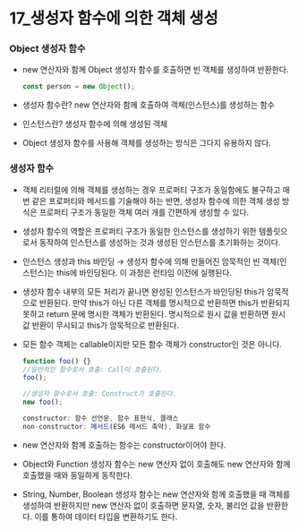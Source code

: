 # 17_생성자 함수에 의한 객체 생성

### Object 생성자 함수

- new 연산자와 함께 Object 생성자 함수를 호출하면 빈 객체를 생성하여 반환한다.
    
    ```jsx
    const person = new Object();
    ```
    
- 생성자 함수란? new 연산자와 함께 호출하여 객체(인스턴스)를 생성하는 함수
- 인스턴스란? 생성자 함수에 의해 생성된 객체
- Object 생성자 함수를 사용해 객체를 생성하는 방식은 그다지 유용하지 않다.

### 생성자 함수

- 객체 리터럴에 의해 객체를 생성하는 경우 프로퍼티 구조가 동일함에도 불구하고 매번 같은 프로퍼티와 메서드를 기술해야 하는 반면, 생성자 함수에 의한 객체 생성 방식은 프로퍼티 구조가 동일한 객체 여러 개를 간편하게 생성할 수 있다.
- 생성자 함수의 역할은 프로퍼티 구조가 동일한 인스턴스를 생성하기 위한 템플릿으로서 동작하여 인스턴스를 생성하는 것과 생성된 인스턴스를 초기화하는 것이다.
- 인스턴스 생성과 this 바인딩 → 생성자 함수에 의해 만들어진 암묵적인 빈 객체(인스턴스)는 this에 바인딩된다. 이 과정은 런타임 이전에 실행된다.
- 생성자 함수 내부의 모든 처리가 끝나면 완성된 인스턴스가 바인딩된 this가 암묵적으로 반환된다. 만약 this가 아닌 다른 객체를 명시적으로 반환하면 this가 반환되지 못하고 return 문에 명시한 객체가 반환된다. 명시적으로 원시 값을 반환하면 원시 값 반환이 무시되고 this가 암묵적으로 반환된다.
- 모든 함수 객체는 callable이지만 모든 함수 객체가 constructor인 것은 아니다.
    
    ```jsx
    function foo() {}
    //일반적인 함수로서 호출: Call이 호출된다.
    foo();
    
    //생성자 함수로서 호출: Construct가 호출된다.
    new foo();
    
    constructor: 함수 선언문, 함수 표현식, 클래스
    non-constructor: 메서드(ES6 메서드 축약), 화살표 함수
    ```
    
- new 연산자와 함께 호출하는 함수는 constructor이어야 한다.
- Object와 Function 생성자 함수는 new 연산자 없이 호출해도 new 연산자와 함께 호출했을 때와 동일하게 동작한다.
- String, Number, Boolean 생성자 함수는 new 연산자와 함께 호출했을 때 객체를 생성하여 반환하지만 new 연산자 없이 호출하면 문자열, 숫자, 불리언 값을 반환한다. 이를 통하여 데이터 타입을 변환하기도 한다.